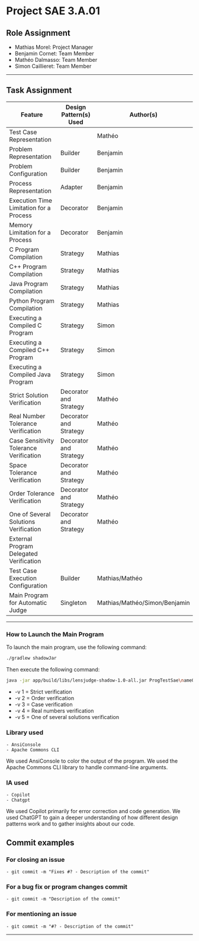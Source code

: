 # Project SAE 3.A.01

## Role Assignment
- Mathias Morel: Project Manager
- Benjamin Cornet: Team Member
- Mathéo Dalmasso: Team Member
- Simon Caillieret: Team Member

---

## Task Assignment

| Feature                                   | Design Pattern(s) Used            | Author(s)                      |
| ----------------------------------------- |------------------------------------|--------------------------------|
| Test Case Representation                  |                                    | Mathéo                         |
| Problem Representation                    | Builder                            | Benjamin                       |
| Problem Configuration                     | Builder                            | Benjamin                       |
| Process Representation                    | Adapter                            | Benjamin                       |
| Execution Time Limitation for a Process   | Decorator                          | Benjamin                       |
| Memory Limitation for a Process           | Decorator                          | Benjamin                       |
| C Program Compilation                     | Strategy                           | Mathias                        |
| C++ Program Compilation                   | Strategy                           | Mathias                        |
| Java Program Compilation                  | Strategy                           | Mathias                        |
| Python Program Compilation                | Strategy                           | Mathias                        |
| Executing a Compiled C Program            | Strategy                           | Simon                          |
| Executing a Compiled C++ Program          | Strategy                           | Simon                          |
| Executing a Compiled Java Program         | Strategy                           | Simon                          |
| Strict Solution Verification              | Decorator and Strategy             | Mathéo                         |
| Real Number Tolerance Verification        | Decorator and Strategy             | Mathéo                         |
| Case Sensitivity Tolerance Verification   | Decorator and Strategy             | Mathéo                         |
| Space Tolerance Verification              | Decorator and Strategy             | Mathéo                         |
| Order Tolerance Verification              | Decorator and Strategy             | Mathéo                         |
| One of Several Solutions Verification     | Decorator and Strategy             | Mathéo                         |
| External Program Delegated Verification   |                                    |                                |
| Test Case Execution Configuration         | Builder                            | Mathias/Mathéo                 |
| Main Program for Automatic Judge          | Singleton                          | Mathias/Mathéo/Simon/Benjamin  |

---

### How to Launch the Main Program

To launch the main program, use the following command:

```bash
./gradlew shadowJar
```

Then execute the following command:

```bash
java -jar app/build/libs/lensjudge-shadow-1.0-all.jar ProgTestSae\nameOfTheFile.extension ProgTestSae\file.in ProgTestSae\file.ans -v (1-5)
```
-  -v 1 = Strict verification
-  -v 2 = Order verification
-  -v 3 = Case verification
-  -v 4 = Real numbers verification
-  -v 5 = One of several solutions verification

### Library used
    - AnsiConsole
    - Apache Commons CLI

We used AnsiConsole to color the output of the program.
We used the Apache Commons CLI library to handle command-line arguments.

### IA used
    - Copilot
    - Chatgpt

We used Copilot primarily for error correction and code generation.
We used ChatGPT to gain a deeper understanding of how different design patterns work and to gather insights about our code.

## Commit examples

### For closing an issue
    - git commit -m "Fixes #? - Description of the commit"

### For a bug fix or program changes commit
    - git commit -m "Description of the commit"

### For mentioning an issue 
    - git commit -m "#? - Description of the commit"
    
---

